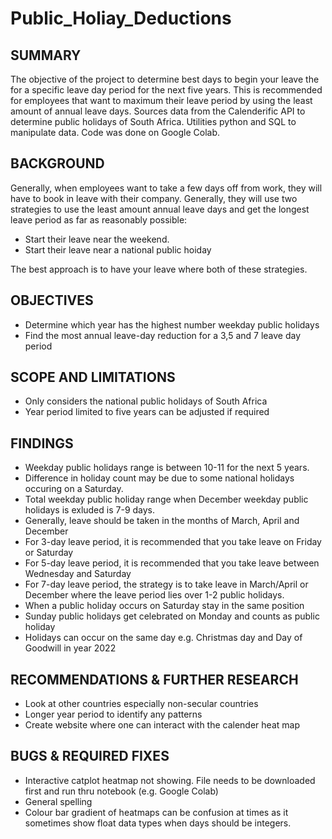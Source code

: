 # Public_Holiay_Deductions

## SUMMARY 
The objective of the project to determine best days to begin your leave the for a specific leave day period for the next five years. This is recommended for employees that want to maximum their leave period by using the least amount of annual leave days. Sources data from the Calenderific API to determine public holidays of South Africa. Utilities python and SQL to manipulate data. Code was done on Google Colab.

## BACKGROUND
Generally, when employees want to take a few days off from work, they will have to book in leave with their company. Generally, they will use two strategies to use the least amount annual leave days and get the longest leave period as far as reasonably possible:

- Start their leave near the weekend.
- Start their leave near a national public hoiday

The best approach is to have your leave where both of these strategies.

## OBJECTIVES
- Determine which year has the highest number weekday public holidays 
- Find the most annual leave-day reduction for a 3,5 and 7 leave day period

## SCOPE AND LIMITATIONS
- Only considers the national public holidays of South Africa
- Year period limited to five years can be adjusted if required

## FINDINGS
- Weekday public holidays range is between 10-11 for the next 5 years.  
- Difference in holiday count may be due to some national holidays occuring on a Saturday.
- Total weekday public holiday range when December weekday public holidays is exluded is 7-9 days.
- Generally, leave should be taken in the months of March, April and December
- For 3-day leave period, it is recommended that you take leave on Friday or Saturday
- For 5-day leave period, it is recommended that you take leave between Wednesday and Saturday
- For 7-day leave period, the strategy is to take leave in March/April or December where the leave period lies over 1-2 public holidays.
- When a public holiday occurs on Saturday stay in the same position
- Sunday public holidays get celebrated on Monday and counts as public holiday
- Holidays can occur on the same day e.g. Christmas day and Day of Goodwill in year 2022

## RECOMMENDATIONS & FURTHER RESEARCH
- Look at other countries especially non-secular countries
- Longer year period to identify any patterns
- Create website where one can interact with the calender heat map 

## BUGS & REQUIRED FIXES
- Interactive catplot heatmap not showing. File needs to be downloaded first and run thru notebook (e.g. Google Colab)
- General spelling
- Colour bar gradient of heatmaps can be confusion at times as it sometimes show float data types when days should be integers. 
